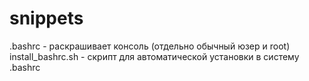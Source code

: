 # snippets
.bashrc - раскрашивает консоль (отдельно обычный юзер и root)
install_bashrc.sh - скрипт для автоматической установки в систему .bashrc
